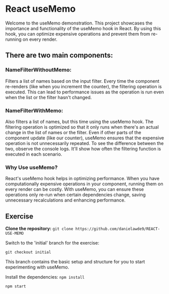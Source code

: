 # React useMemo

Welcome to the useMemo demonstration. This project showcases the importance and functionality of the useMemo hook in React. By using this hook, you can optimize expensive operations and prevent them from re-running on every render.

## There are two main components:

### NameFilterWithoutMemo:

Filters a list of names based on the input filter.
Every time the component re-renders (like when you increment the counter), the filtering operation is executed.
This can lead to performance issues as the operation is run even when the list or the filter hasn't changed.

### NameFilterWithMemo:

Also filters a list of names, but this time using the useMemo hook.
The filtering operation is optimized so that it only runs when there's an actual change in the list of names or the filter.
Even if other parts of the component update (like our counter), useMemo ensures that the expensive operation is not unnecessarily repeated.
To see the difference between the two, observe the console logs. It'll show how often the filtering function is executed in each scenario.

### Why Use useMemo?

React's useMemo hook helps in optimizing performance. When you have computationally expensive operations in your component, running them on every render can be costly. With useMemo, you can ensure these operations only re-run when certain dependencies change, saving unnecessary recalculations and enhancing performance.

## Exercise

**Clone the repository:**
`git clone https://github.com/danielawde9/REACT-USE-MEMO`

Switch to the 'initial' branch for the exercise:

`git checkout initial`

This branch contains the basic setup and structure for you to start experimenting with useMemo.

Install the dependencies:
`npm install`

`npm start`
